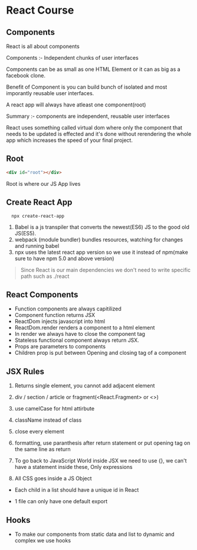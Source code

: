 # React Course

## Components

React is all about components

Components :- Independent chunks of user interfaces

Components can be as small as one HTML Element or it can as big as a facebook clone.

Benefit of Component is you can build bunch of isolated and most imporantly reusable user interfaces.

A react app will always have atleast one component(root)

Summary :- components are independent, reusable user interfaces  

React uses something called virtual dom where only the component that needs to be updated is effected and it's done without rerendering the whole app which increases the speed of your final project.

## Root 

```html
<div id="root"></div>
```
Root is where our JS App lives  

## Create React App

```shell
  npx create-react-app
```  

1. Babel is a js transpiler that converts the newest(ES6) JS to the good old JS(ES5).
2. webpack (module bundler) bundles resources, watching for changes and running babel 
3. npx uses the latest react app version so we use it instead of npm(make sure to have npm 5.0 and above version)

> Since React is our main dependencies we don't need to write specific path such as ./react

## React Components 

* Function components are always capitilized 
* Component function returns JSX
* ReactDom injects javascript into html
* ReactDom.render renders a component to a html element 
* In render we always have to close the component tag
* Stateless functional component always return JSX.
* Props are parameters to components
* Children prop is put between Opening and closing tag of a component

## JSX Rules

1. Returns single element, you cannot add adjacent element

2. div / section / article or fragment(<React.Fragment> or <>)

3. use camelCase for html attirbute

4. className instead of class

5. close every element

6. formatting, use paranthesis after return statement or put opening tag on the same line as return

7. To go back to JavaScript World inside JSX we need to use {}, we can't have a statement inside these, Only expressions

8. All CSS goes inside a JS Object


* Each child in a list should have a unique id in React

* 1 file can only have one default export

## Hooks 

* To make our components from static data and list to dynamic and complex we use hooks 

